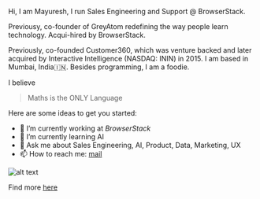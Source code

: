 Hi, I am Mayuresh, I run Sales Engineering and Support @ BrowserStack. 

Previousy, co-founder of GreyAtom redefining the way people learn technology. Acqui-hired by BrowserStack. 

Previously, co-founded Customer360, which was venture backed and later acquired by Interactive Intelligence (NASDAQ: ININ) in 2015. I am based in Mumbai, India🇮🇳.  Besides programming, I am a foodie. 

I believe 
> Maths is the ONLY Language

Here are some ideas to get you started:

- 🔭 I’m currently working at *BrowserStack*
- 🌱 I’m currently learning AI
- 💬 Ask me about Sales Engineering, AI, Product, Data, Marketing, UX
- 📫 How to reach me: [mail](mailto:mayuresh@shilotri.com)

![alt text](https://shilotri.com/wp-content/uploads/2025/09/Mayuresh-Shilotri-Skill-Map.jpg)

Find more [here](https://www.shilotri.com)
